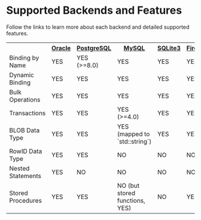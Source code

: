 # Supported Backends and Features

Follow the links to learn more about each backend and detailed supported features.

<table>
  <tbody>
    <tr>
      <th></th>
      <th><a href="oracle">Oracle</a></th>
      <th><a href="postgresql">PostgreSQL</a></th>
      <th><a href="mysql">MySQL</a></th>
      <th><a href="sqlite3">SQLite3</a></th>
      <th><a href="firebird">Firebird</a></th>
      <th><a href="odbc">ODBC</a></th>
      <th><a href="db2">DB2</a></th>
    </tr>
    <tr>
      <td>Binding by Name</td>
      <td>YES</td>
      <td>YES (>=8.0)</td>
      <td>YES</td>
      <td>YES</td>
      <td>YES</td>
      <td>YES</td>
      <td>YES</td>
    </tr>
    <tr>
      <td>Dynamic Binding</td>
      <td>YES</td>
      <td>YES</td>
      <td>YES</td>
      <td>YES</td>
      <td>YES</td>
      <td>YES</td>
      <td></td>
    </tr>
    <tr>
      <td>Bulk Operations</td>
      <td>YES</td>
      <td>YES</td>
      <td>YES</td>
      <td>YES</td>
      <td>YES</td>
      <td>YES</td>
      <td>YES</td>
    </tr>
    <tr>
      <td>Transactions</td>
      <td>YES</td>
      <td>YES</td>
      <td>YES (>=4.0)</td>
      <td>YES</td>
      <td>YES</td>
      <td>YES</td>
      <td>YES</td>
    </tr>
    <tr>
      <td>BLOB Data Type</td>
      <td>YES</td>
      <td>YES</td>
      <td>YES (mapped to `std::string`)</td>
      <td>YES</td>
      <td>YES</td>
      <td>NO</td>
      <td>NO</td>
    </tr>
    <tr>
      <td>RowID Data Type</td>
      <td>YES</td>
      <td>YES</td>
      <td>NO</td>
      <td>NO</td>
      <td>NO</td>
      <td>NO</td>
      <td>NO</td>
    </tr>
    <tr>
      <td>Nested Statements</td>
      <td>YES</td>
      <td>NO</td>
      <td>NO</td>
      <td>NO</td>
      <td>NO</td>
      <td>NO</td>
      <td>YES</td>
    </tr>
    <tr>
      <td>Stored Procedures</td>
      <td>YES</td>
      <td>YES</td>
      <td>NO (but stored functions, YES)</td>
      <td>NO</td>
      <td>YES</td>
      <td>NO</td>
      <td>YES</td>
    </tr>
  </tbody>
</table>

